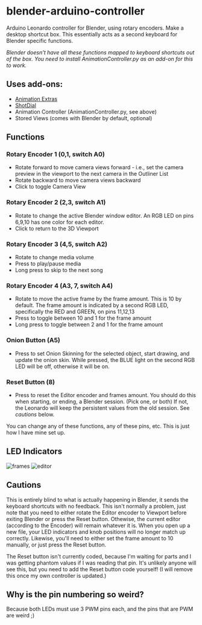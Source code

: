 # blender-arduino-controller
Arduino Leonardo controller for Blender, using rotary encoders. Make a desktop shortcut box. This essentially acts as a second keyboard for Blender specific functions. 

*Blender doesn't have all these functions mapped to keyboard shortcuts out of the box. You need to install AnimationController.py as an add-on for this to work.*

## Uses add-ons:
* [Animation Extras](https://blendermarket.com/products/animation-extras)
* [ShotDial](https://blendermarket.com/products/shotdial)
* Animation Controller (AnimationController.py, see above)
* Stored Views (comes with Blender by default, optional)

## Functions
### Rotary Encoder 1 (0,1, switch A0)
* Rotate forward to move camera views forward - i.e., set the camera preview in the viewport to the next camera in the Outliner List
* Rotate backward to move camera views backward
* Click to toggle Camera View

### Rotary Encoder 2 (2,3, switch A1)
* Rotate to change the active Blender window editor. An RGB LED on pins 6,9,10 has one color for each editor.
* Click to return to the 3D Viewport

### Rotary Encoder 3 (4,5, switch A2)
* Rotate to change media volume
* Press to play/pause media
* Long press to skip to the next song

### Rotary Encoder 4 (A3, 7, switch A4)
* Rotate to move the active frame by the frame amount. This is 10 by default. The frame amount is indicated by a second RGB LED, specifically the RED and GREEN, on pins 11,12,13
* Press to toggle between 10 and 1 for the frame amount
* Long press to toggle between 2 and 1 for the frame amount

### Onion Button (A5)
* Press to set Onion Skinning for the selected object, start drawing, and update the onion skin. While pressed, the BLUE light on the second RGB LED will be off, otherwise it will be on. 

### Reset Button (8)
* Press to reset the Editor encoder and frames amount. You should do this when starting, or ending, a Blender session. (Pick one, or both) If not, the Leonardo will keep the persistent values from the old session. See *cautions* below. 

You can change any of these functions, any of these pins, etc. This is just how I have mine set up. 

## LED Indicators
![frames](https://user-images.githubusercontent.com/45859835/161615865-181ade52-9138-4272-b6a5-d8a12453a0b7.png)
![editor](https://user-images.githubusercontent.com/45859835/161614361-bbc53b99-9865-4d3a-bcc3-30ef1dce3e6e.png)

## Cautions
This is entirely blind to what is actually happening in Blender, it sends the keyboard shortcuts with no feedback. This isn't normally a problem, just note that you need to either rotate the Editor encoder to Viewport before exiting Blender or press the Reset button. Othewise, the current editor (according to the Encoder) will remain whatever it is. When you open up a new file, your LED indicators and knob positions will no longer match up correctly. Likewise, you'll need to either set the frame amount to 10 manually, or just press the Reset button. 

The Reset button isn't currently coded, because I'm waiting for parts and I was getting phantom values if I was reading that pin. It's unlikely anyone will see this, but you need to add the Reset button code yourself! (I will remove this once my own controller is updated.) 

## Why is the pin numbering so weird?
Because both LEDs must use 3 PWM pins each, and the pins that are PWM are weird ;) 
